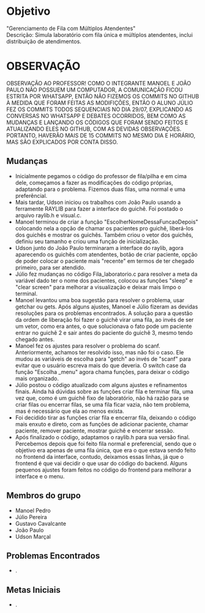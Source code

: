 # Objetivo
"Gerenciamento de Fila com Múltiplos Atendentes"\
Descrição: Simula laboratório com fila única e múltiplos atendentes, inclui distribuição de atendimentos.

# OBSERVAÇÃO
  OBSERVAÇÃO AO PROFESSOR! COMO O INTEGRANTE MANOEL E JOÃO PAULO NÃO POSSUEM UM COMPUTADOR, A COMUNICAÇÃO FICOU ESTRITA POR WHATSAPP, ENTÃO NÃO FIZEMOS OS COMMITS NO GITHUB À MEDIDA QUE FORAM FEITAS AS MODIFIÇÕES, ENTÃO O ALUNO JÚLIO FEZ OS COMMITS TODOS SEQUENCIAIS NO DIA 29/07, EXPLICANDO AS CONVERSAS NO WHATSAPP E DEBATES OCORRIDOS, BEM COMO AS MUDANÇAS E LANÇANDO OS CÓDIGOS QUE FORAM SENDO FEITOS E ATUALIZANDO ELES NO GITHUB, COM AS DEVIDAS OBSERVAÇÕES. PORTANTO, HAVERÃO MAIS DE 15 COMMITS NO MESMO DIA E HORÁRIO, MAS SÃO EXPLICADOS POR CONTA DISSO.

## Mudanças
  - Inicialmente pegamos o código do professor de fila/pilha e em cima dele, começamos a fazer as modificações do código próprias, adaptando para o problema. Fizemos duas filas, uma normal e uma preferêncial.
  - Mais tardar, Udson iniciou os trabalhos com João Paulo usando a ferramente RAYLIB para fazer a interface do guichê. Foi postado o arquivo raylib.h e visual.c.
  - Manoel terminou de criar a função "EscolherNomeDessaFuncaoDepois" colocando nela a opção de chamar os pacientes pro guichê, liberá-los dos guichês e mostrar os guichês. Também criou o vetor dos guichês, definiu seu tamanho e criou uma função de inicialização.
  - Udson junto do João Paulo terminaram a interface do raylib, agora aparecendo os guichês com atendentes, botão de criar paciente, opção de poder colocar o paciente mais "recente" em termos de ter chegado primeiro, para ser atendido.
  - Júlio fez mudanças no código Fila_laboratorio.c para resolver a meta da variável dado ter o nome dos pacientes, colocou as funções "sleep" e "clear screen" para melhorar a visualização e deixar mais limpo o terminal.
  - Manoel levantou uma boa sugestão para resolver o problema, usar getchar ou gets. Após alguns ajustes, Manoel e Júlio fizeram as devidas resoluções para os problemas encontrados. A solução para a questão da ordem de liberação foi fazer o guichê virar uma fila, ao invés de ser um vetor, como era antes, o que solucionava o fato pode um paciente entrar no guichê 2 e sair antes do paciente do guichê 3, mesmo tendo chegado antes.
  - Manoel fez os ajustes para resolver o problema do scanf. Anteriormente, achamos ter resolvido isso, mas não foi o caso. Ele mudou as variáveis de escolha para "getch" ao invés de "scanf" para evitar que o usuário escreva mais do que deveria. O switch case da função "Escolha _menu" agora chama funções, para deixar o código mais organizado.
  - Júlio postou o código atualizado com alguns ajustes e refinamentos finais. Ainda há dúvidas sobre as funções criar fila e terminar fila, uma vez que, como é um guichê fixo de laboratório, não há razão para se criar filas ou encerrar filas, se uma fila ficar vazia, não tem problema, mas é necessário que ela ao menos exista.
  - Foi decidido tirar as funções criar fila e encerrar fila, deixando o código mais enxuto e direto, com as funções de adicionar paciente, chamar paciente, remover paciente, mostrar guichê e encerrar sessão.
  - Após finalizado o código, adaptamos o raylib.h para sua versão final. Percebemos depois que foi feito fila normal e preferencial, sendo que o objetivo era apenas de uma fila única, que era o que estava sendo feito no frontend da interface, contudo, deixamos essas linhas, já que o frontend é que vai decidir o que usar do código do backend. Alguns pequenos ajustes foram feitos no código do frontend para melhorar a interface e o menu.
  
## Membros do grupo
- Manoel Pedro
- Júlio Pereira
- Gustavo Cavalcante
- João Paulo
- Udson Marçal  

## Problemas Encontrados
- .

## Metas Iniciais
- .
